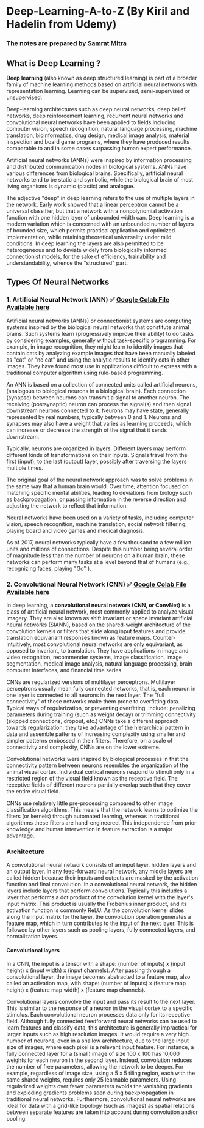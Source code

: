 # Deep-Learning-A-to-Z (By Kiril and Hadelin from Udemy)
### The notes are prepared by [Samrat Mitra](https://github.com/lionelsamrat10)

## What is Deep Learning ?
<p>
  <b>Deep learning</b> (also known as deep structured learning) is part of a broader family of machine learning methods based on artificial neural networks with representation learning. Learning can be supervised, semi-supervised or unsupervised.
</p>
<p>
  Deep-learning architectures such as deep neural networks, deep belief networks, deep reinforcement learning, recurrent neural networks and convolutional neural networks have been applied to fields including computer vision, speech recognition, natural language processing, machine translation, bioinformatics, drug design, medical image analysis, material inspection and board game programs, where they have produced results comparable to and in some cases surpassing human expert performance.
</p>
<p>
  Artificial neural networks (ANNs) were inspired by information processing and distributed communication nodes in biological systems. ANNs have various differences from biological brains. Specifically, artificial neural networks tend to be static and symbolic, while the biological brain of most living organisms is dynamic (plastic) and analogue.
</p>
<p>
  The adjective "deep" in deep learning refers to the use of multiple layers in the network. Early work showed that a linear perceptron cannot be a universal classifier, but that a network with a nonpolynomial activation function with one hidden layer of unbounded width can. Deep learning is a modern variation which is concerned with an unbounded number of layers of bounded size, which permits practical application and optimized implementation, while retaining theoretical universality under mild conditions. In deep learning the layers are also permitted to be heterogeneous and to deviate widely from biologically informed connectionist models, for the sake of efficiency, trainability and understandability, whence the "structured" part.
</p>

## Types Of Neural Networks
### 1. Artificial Neural Network (ANN) ✅ [Google Colab File Available here](https://github.com/lionelsamrat10/machine-learning-a-to-z/blob/main/Deep%20Learning/Artificial%20Neural%20Network%20(ANN)/ANN%20For%20Classification/artificial_neural_network_for_classification_samrat.ipynb)

<p>
Artificial neural networks (ANNs) or connectionist systems are computing systems inspired by the biological neural networks that constitute animal brains. Such systems learn (progressively improve their ability) to do tasks by considering examples, generally without task-specific programming. For example, in image recognition, they might learn to identify images that contain cats by analyzing example images that have been manually labeled as "cat" or "no cat" and using the analytic results to identify cats in other images. They have found most use in applications difficult to express with a traditional computer algorithm using rule-based programming.
</p>
<p>
An ANN is based on a collection of connected units called artificial neurons, (analogous to biological neurons in a biological brain). Each connection (synapse) between neurons can transmit a signal to another neuron. The receiving (postsynaptic) neuron can process the signal(s) and then signal downstream neurons connected to it. Neurons may have state, generally represented by real numbers, typically between 0 and 1. Neurons and synapses may also have a weight that varies as learning proceeds, which can increase or decrease the strength of the signal that it sends downstream.
</p>
<p>
Typically, neurons are organized in layers. Different layers may perform different kinds of transformations on their inputs. Signals travel from the first (input), to the last (output) layer, possibly after traversing the layers multiple times.
</p>
<p>
The original goal of the neural network approach was to solve problems in the same way that a human brain would. Over time, attention focused on matching specific mental abilities, leading to deviations from biology such as backpropagation, or passing information in the reverse direction and adjusting the network to reflect that information.
</p>
<p>
Neural networks have been used on a variety of tasks, including computer vision, speech recognition, machine translation, social network filtering, playing board and video games and medical diagnosis.
</p>
<p>
As of 2017, neural networks typically have a few thousand to a few million units and millions of connections. Despite this number being several order of magnitude less than the number of neurons on a human brain, these networks can perform many tasks at a level beyond that of humans (e.g., recognizing faces, playing "Go" ).
</p>

### 2. Convolutional Neural Network (CNN) ✅ [Google Colab File Available here](https://github.com/lionelsamrat10/Deep-Learning-A-to-Z/blob/main/Convolutional%20Neural%20Networks%20(CNN)/convolutional_neural_network_samrat_with_10_epochs.ipynb)

<p>
  In deep learning, a <b>convolutional neural network (CNN, or ConvNet)</b> is a class of artificial neural network, most commonly applied to analyze visual imagery. They are also known as shift invariant or space invariant artificial neural networks (SIANN), based on the shared-weight architecture of the convolution kernels or filters that slide along input features and provide translation equivariant responses known as feature maps. Counter-intuitively, most convolutional neural networks are only equivariant, as opposed to invariant, to translation. They have applications in image and video recognition, recommender systems, image classification, image segmentation, medical image analysis, natural language processing, brain-computer interfaces, and financial time series.
</p>
<p>
CNNs are regularized versions of multilayer perceptrons. Multilayer perceptrons usually mean fully connected networks, that is, each neuron in one layer is connected to all neurons in the next layer. The "full connectivity" of these networks make them prone to overfitting data. Typical ways of regularization, or preventing overfitting, include: penalizing parameters during training (such as weight decay) or trimming connectivity (skipped connections, dropout, etc.) CNNs take a different approach towards regularization: they take advantage of the hierarchical pattern in data and assemble patterns of increasing complexity using smaller and simpler patterns embossed in their filters. Therefore, on a scale of connectivity and complexity, CNNs are on the lower extreme.
</p>
<p>
  Convolutional networks were inspired by biological processes in that the connectivity pattern between neurons resembles the organization of the animal visual cortex. Individual cortical neurons respond to stimuli only in a restricted region of the visual field known as the receptive field. The receptive fields of different neurons partially overlap such that they cover the entire visual field.
</p>
<p>
  CNNs use relatively little pre-processing compared to other image classification algorithms. This means that the network learns to optimize the filters (or kernels) through automated learning, whereas in traditional algorithms these filters are hand-engineered. This independence from prior knowledge and human intervention in feature extraction is a major advantage.
</p>

### Architecture
<p>
A convolutional neural network consists of an input layer, hidden layers and an output layer. In any feed-forward neural network, any middle layers are called hidden because their inputs and outputs are masked by the activation function and final convolution. In a convolutional neural network, the hidden layers include layers that perform convolutions. Typically this includes a layer that performs a dot product of the convolution kernel with the layer's input matrix. This product is usually the Frobenius inner product, and its activation function is commonly ReLU. As the convolution kernel slides along the input matrix for the layer, the convolution operation generates a feature map, which in turn contributes to the input of the next layer. This is followed by other layers such as pooling layers, fully connected layers, and normalization layers.
<p>
  
#### Convolutional layers
<p>
In a CNN, the input is a tensor with a shape: (number of inputs) x (input height) x (input width) x (input channels). After passing through a convolutional layer, the image becomes abstracted to a feature map, also called an activation map, with shape: (number of inputs) x (feature map height) x (feature map width) x (feature map channels).
</p>
<p>
Convolutional layers convolve the input and pass its result to the next layer. This is similar to the response of a neuron in the visual cortex to a specific stimulus. Each convolutional neuron processes data only for its receptive field. Although fully connected feedforward neural networks can be used to learn features and classify data, this architecture is generally impractical for larger inputs such as high resolution images. It would require a very high number of neurons, even in a shallow architecture, due to the large input size of images, where each pixel is a relevant input feature. For instance, a fully connected layer for a (small) image of size 100 x 100 has 10,000 weights for each neuron in the second layer. Instead, convolution reduces the number of free parameters, allowing the network to be deeper. For example, regardless of image size, using a 5 x 5 tiling region, each with the same shared weights, requires only 25 learnable parameters. Using regularized weights over fewer parameters avoids the vanishing gradients and exploding gradients problems seen during backpropagation in traditional neural networks. Furthermore, convolutional neural networks are ideal for data with a grid-like topology (such as images) as spatial relations between separate features are taken into account during convolution and/or pooling.
</p>
